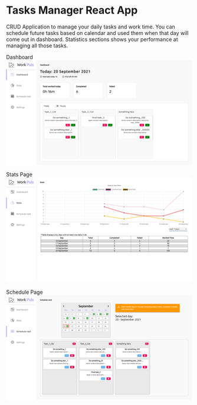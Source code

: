# Tasks Manager React App

CRUD Application to manage your daily tasks and work time. You can schedule future tasks based on calendar and used them when that day will come out in dashboard. Statistics sections shows your performance at managing all those tasks.
 
Dashboard
![DHCP FSM](https://github.com/GabrielDamian/portfolio/blob/main/src/images/global_Wiki_github/tasks-app/1.png)

Stats Page
![DHCP FSM](https://github.com/GabrielDamian/portfolio/blob/main/src/images/global_Wiki_github/tasks-app/2.png)

Schedule Page
![DHCP FSM](https://github.com/GabrielDamian/portfolio/blob/main/src/images/global_Wiki_github/tasks-app/3.png)


